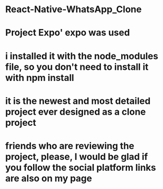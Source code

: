 ﻿# React-Native-WhatsApp_Clone
# Project Expo' expo was used
# i installed it with the node_modules file, so you don't need to install it with npm install
# it is the newest and most detailed project ever designed as a clone project
# friends who are reviewing the project, please, I would be glad if you follow the social platform links are also on my page
